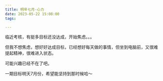 ```yaml
---
title: 明年七月·心力
date: 2023-05-22 15:08:00
tags: 

---
```


临近考核，有挺多目标还没达成，开始焦虑。。。

但我不想焦虑，想好好达成目标，已经想好每天做的事情，但坐到电脑前，又很难提起精神，很难进入状态。

可能兴趣已经不在了吧。

一期目标明天7月份，希望能坚持到那时候哈～



